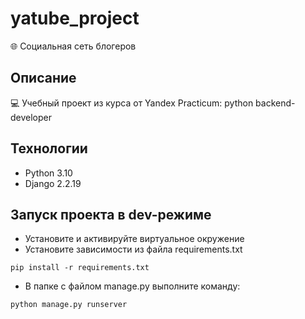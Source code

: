 # yatube_project
🌐 Cоциальная сеть блогеров

## Описание
💻 Учебный проект из курса от Yandex Practicum: python backend-developer

## Технологии
* Python 3.10
* Django 2.2.19

## Запуск проекта в dev-режиме
- Установите и активируйте виртуальное окружение
- Установите зависимости из файла requirements.txt
```
pip install -r requirements.txt
``` 
- В папке с файлом manage.py выполните команду:
```
python manage.py runserver
```
 